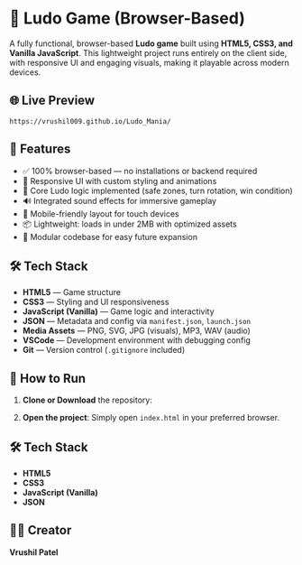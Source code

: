 # 🎲 Ludo Game (Browser-Based)

A fully functional, browser-based **Ludo game** built using **HTML5, CSS3, and Vanilla JavaScript**. This lightweight project runs entirely on the client side, with responsive UI and engaging visuals, making it playable across modern devices.

## 🌐 Live Preview

`https://vrushil009.github.io/Ludo_Mania/`

## 🚀 Features

- ✅ 100% browser-based — no installations or backend required
- 🎨 Responsive UI with custom styling and animations
- 🎯 Core Ludo logic implemented (safe zones, turn rotation, win condition)
- 🔊 Integrated sound effects for immersive gameplay
- 📱 Mobile-friendly layout for touch devices
- 📦 Lightweight: loads in under 2MB with optimized assets
- 🧩 Modular codebase for easy future expansion

## 🛠️ Tech Stack

- **HTML5** — Game structure
- **CSS3** — Styling and UI responsiveness
- **JavaScript (Vanilla)** — Game logic and interactivity
- **JSON** — Metadata and config via `manifest.json`, `launch.json`
- **Media Assets** — PNG, SVG, JPG (visuals), MP3, WAV (audio)
- **VSCode** — Development environment with debugging config
- **Git** — Version control (`.gitignore` included)


## 🧩 How to Run

1. **Clone or Download** the repository:

2. **Open the project**:
Simply open `index.html` in your preferred browser.

## 🛠️ Tech Stack

- **HTML5**
- **CSS3**
- **JavaScript (Vanilla)**
- **JSON**

## 👨‍💻 Creator

**Vrushil Patel**  
